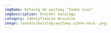 ```yaml
---
imgName: Katalog do wystawy "Zimne noce"
imgDescription: Projekt katalogu
category: Identyfikacje Wizualne
image: /assets/katalog-wystawy-zimne-noce-.png
---
```


